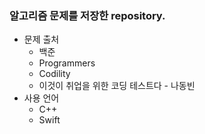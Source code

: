 
### 알고리즘 문제를 저장한 repository.

- 문제 출처
  - 백준
  - Programmers
  - Codility
  - 이것이 취업을 위한 코딩 테스트다 - 나동빈
- 사용 언어
  -  C++
  - Swift


